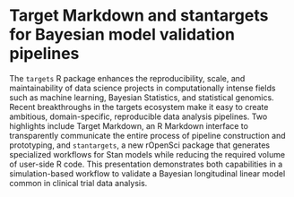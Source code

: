 # Target Markdown and stantargets for Bayesian model validation pipelines

The `targets` R package enhances the reproducibility, scale, and maintainability of data science projects in computationally intense fields such as machine learning, Bayesian Statistics, and statistical genomics. Recent breakthroughs in the targets ecosystem make it easy to create ambitious, domain-specific, reproducible data analysis pipelines. Two highlights include Target Markdown, an R Markdown interface to transparently communicate the entire process of pipeline construction and prototyping, and `stantargets`, a new rOpenSci package that generates specialized workflows for Stan models while reducing the required volume of user-side R code. This presentation demonstrates both capabilities in a simulation-based workflow to validate a Bayesian longitudinal linear model common in clinical trial data analysis.

